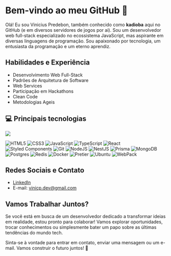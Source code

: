 # Bem-vindo ao meu GitHub 👋

Olá! Eu sou Vinicius Predebon, também conhecido como **kadioba** aqui no GitHub (e em diversos servidores de jogos por ai). Sou um desenvolvedor web full-stack especializado no ecossistema JavaScript, mas aspirante em diversas linguagens de programação. Sou apaixonado por tecnologia, um entusiasta da programação e um eterno aprendiz.

## Habilidades e Experiência
- Desenvolvimento Web Full-Stack
- Padrões de Arquitetura de Software
- Web Services
- Participação em Hackathons
- Clean Code
- Metodologias Ageis

## 💻 Principais tecnologias

![](https://github-readme-stats.vercel.app/api/top-langs/?username=kadioba)

![HTML5](https://img.shields.io/badge/HTML5-E34F26?style=for-the-badge&logo=html5&logoColor=white)
![CSS3](https://img.shields.io/badge/CSS3-1572B6?style=for-the-badge&logo=css3&logoColor=white)
![JavaScript](https://img.shields.io/badge/JavaScript-323330?style=for-the-badge&logo=javascript&logoColor=F7DF1E)
![TypeScript](https://img.shields.io/badge/TypeScript-007ACC?style=for-the-badge&logo=typescript&logoColor=white) 
![React](https://img.shields.io/badge/React-20232A?style=for-the-badge&logo=react&logoColor=61DAFB) 
![Styled Components](https://img.shields.io/badge/styled--components-DB7093?style=for-the-badge&logo=styled-components&logoColor=white) 
![Git](https://img.shields.io/badge/GIT-E44C30?style=for-the-badge&logo=git&logoColor=white)
![NodeJS](https://img.shields.io/badge/Node%20js-339933?style=for-the-badge&logo=nodedotjs&logoColor=white)
![NestJS](https://img.shields.io/badge/nestjs-E0234E?style=for-the-badge&logo=nestjs&logoColor=white)
![Prisma](https://img.shields.io/badge/Prisma-3982CE?style=for-the-badge&logo=Prisma&logoColor=white)
![MongoDB](https://img.shields.io/badge/MongoDB-4EA94B?style=for-the-badge&logo=mongodb&logoColor=white) 
![Postgres](https://img.shields.io/badge/PostgreSQL-316192?style=for-the-badge&logo=postgresql&logoColor=white)
![Redis](https://img.shields.io/badge/redis-%23DD0031.svg?&style=for-the-badge&logo=redis&logoColor=white)
![Docker](https://img.shields.io/badge/Docker-2CA5E0?style=for-the-badge&logo=docker&logoColor=white)
![Pretier](https://img.shields.io/badge/prettier-1A2C34?style=for-the-badge&logo=prettier&logoColor=F7BA3E)
![Ubuntu](https://img.shields.io/badge/Ubuntu-E95420?style=for-the-badge&logo=ubuntu&logoColor=white)
![WebPack](https://img.shields.io/badge/Webpack-8DD6F9?style=for-the-badge&logo=Webpack&logoColor=white)


## Redes Sociais e Contato
- [LinkedIn](https://www.linkedin.com/in/vinicius-predebon/)
- E-mail: vinicp.dev@gmail.com

## Vamos Trabalhar Juntos?
Se você está em busca de um desenvolvedor dedicado a transformar ideias em realidade, estou pronto para colaborar! Vamos explorar oportunidades, trocar conhecimentos ou simplesmente bater um papo sobre as últimas tendências do mundo tech.

Sinta-se à vontade para entrar em contato, enviar uma mensagem ou um e-mail. Vamos construir o futuro juntos! 🚀

<!--
**kadioba/kadioba** is a ✨ _special_ ✨ repository because its `README.md` (this file) appears on your GitHub profile.

Here are some ideas to get you started:

- 🔭 I’m currently working on ...
- 🌱 I’m currently learning ...
- 👯 I’m looking to collaborate on ...
- 🤔 I’m looking for help with ...
- 💬 Ask me about ...
- 📫 How to reach me: ...
- 😄 Pronouns: ...
- ⚡ Fun fact: ...
-->
